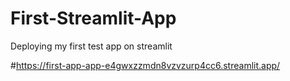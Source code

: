 # First-Streamlit-App
Deploying my first test app on streamlit

#https://first-app-app-e4gwxzzmdn8vzvzurp4cc6.streamlit.app/
